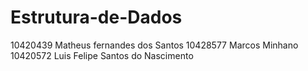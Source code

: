 # Estrutura-de-Dados

10420439 Matheus fernandes dos Santos
10428577 Marcos Minhano
10420572 Luis Felipe Santos do Nascimento
